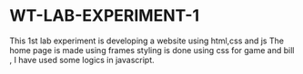 # WT-LAB-EXPERIMENT-1


This 1st lab experiment is developing a website using html,css and js
The home page is made using frames
styling is done using css
for game and bill , I have used some logics in javascript.
